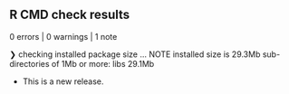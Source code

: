 ## R CMD check results

0 errors | 0 warnings | 1 note

❯ checking installed package size ... NOTE
    installed size is 29.3Mb
    sub-directories of 1Mb or more:
      libs  29.1Mb

* This is a new release.
